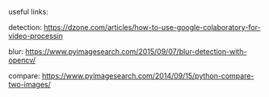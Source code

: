 useful links:

detection:
https://dzone.com/articles/how-to-use-google-colaboratory-for-video-processin

blur:
https://www.pyimagesearch.com/2015/09/07/blur-detection-with-opencv/

compare:
https://www.pyimagesearch.com/2014/09/15/python-compare-two-images/